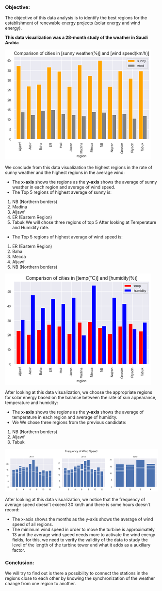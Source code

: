 ### Objective:
The objective of this data analysis is to identify the best regions for the establishment of renewable energy projects (solar energy and wind energy).

**This data visualization was a 28-month study of the weather in Saudi Arabia**



![](https://github.com/MGdark77/T5-EDA/blob/234a6cced06d12b8fd10fb2f22df0768f110f4fe/Comparison%20of%20cities%20in%20sunny%20weather%20and%20wind%20speed.png)

We conclude from this data visualization the highest regions in the rate of sunny weather and the highest regions in the average wind:

- The **x-axis** shows the regions as the **y-axis** shows the average of sunny weather in each region and average of wind speed.
- The Top 5 regions of highest average of sunny is:
1. NB (Northern borders)
2. Madina
3. Aljawf
4. ER (Eastern Region)
5. Tabuk
We will chose three regions of top 5 After looking at Temperature and Humidity rate.

- The Top 5 regions of highest average of wind speed is:
1. ER (Eastern Region)
2. Baha
3. Mecca
4. Aljawf
5. NB (Northern borders)





![](https://github.com/MGdark77/T5-EDA/blob/234a6cced06d12b8fd10fb2f22df0768f110f4fe/Comparison%20of%20cities%20in%20temp%20and%20humidity.png)

After looking at this data visualization, we choose the appropriate regions for solar energy based on the balance between the rate of sun appearance, temperature and humidity:
- The **x-axis** shows the regions as the **y-axis** shows the average of temperature in each region and average of humidity.
- We We chose three regions from the previous candidate:
1. NB (Northern borders)
2. Aljawf
3. Tabuk



![](https://github.com/MGdark77/T5-EDA/blob/234a6cced06d12b8fd10fb2f22df0768f110f4fe/Frequency%20of%20Wind%20Speed.png)

After looking at this data visualization, we notice that the frequency of average speed doesn't exceed 30 km/h and there is some hours doesn't record:

- The x-axis shows the months as the y-axis shows the average of wind speed  of all regions.
- The minimum wind speed in order to move the turbine is approximately 13 and the average wind speed needs more to activate the wind energy fields, for this, we need to verify the validity of the data to study the level of the length of the turbine tower and what it adds as a auxiliary factor.

### **Conclusion:**
We will try to find out is there a possibility to connect the stations in the regions close to each other by knowing the synchronization of the weather change from one region to another.
